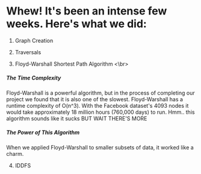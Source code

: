 # Whew! It's been an intense few weeks. Here's what we did:
1. Graph Creation

2. Traversals

3. Floyd-Warshall Shortest Path Algorithm <\br>
##### The Time Complexity
Floyd-Warshall is a powerful algorithm, but in the process of completing our project we found that it is also one of the slowest. Floyd-Warshall has a runtime complexity of O(n^3). With the Facebook dataset's 4093 nodes it would take approximately 18 million hours (760,000 days) to run. Hmm.. this algorithm sounds like it sucks BUT WAIT THERE'S MORE
##### The Power of This Algorithm
When we applied Floyd-Warshall to smaller subsets of data, it worked like a charm.

4. IDDFS
